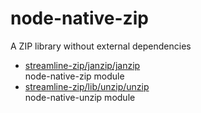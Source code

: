 # node-native-zip

A ZIP library without external dependencies

* [streamline-zip/janzip/janzip](janzip/janzip.md)  
  node-native-zip module
* [streamline-zip/lib/unzip/unzip](lib/unzip/unzip.md)  
  node-native-unzip module
